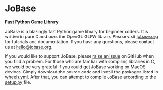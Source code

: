 # JoBase
**Fast Python Game Library**

JoBase is a blazingly fast Python game library for beginner coders.
It is written in pure C and uses the OpenGL GLFW library.
Please visit [jobase.org](https://jobase.org) for tutorials and documentation.
If you have any questions, please contact us at <hello@jobase.org>.

If you would like to support JoBase, please [raise an issue](https://github.com/JoBase/JoBase/issues/new) on GitHub when you find a problem.
For those who are familiar with compiling libraries in C, we would be very grateful if you could get JoBase working on MacOS devices.
Simply download the source code and install the packages listed in [wheels.yml](https://github.com/JoBase/JoBase/blob/main/.github/workflows/wheels.yml).
After that, you can attempt to compile JoBase according to the [setup.py](https://github.com/JoBase/JoBase/blob/main/setup.py) file.
